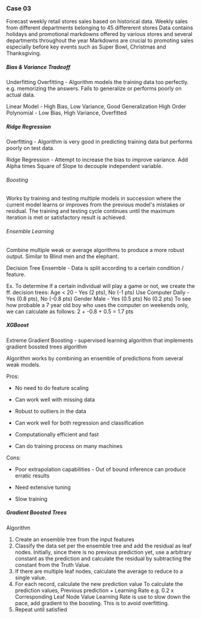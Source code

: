 ### Case 03

Forecast weekly retail stores sales based on historical data.
Weekly sales from different departments belonging to 45 differerent stores
Data contains holidays and promotional markdowns offered by various stores and several departments throughout the year
Markdowns are crucial to promoting sales especially before key events such as Super Bowl, Christmas and Thanksgiving.


##### Bias & Variance Tradeoff

Underfitting
Overfitting - Algorithm models the training data too perfectly. e.g. memorizing the answers. Fails to generalize or performs poorly on actual data.

Linear Model - High Bias, Low Variance, Good Generalization
High Order Polynomial  - Low Bias, High Variance, Overfitted


##### Ridge Regression

Overfitting - Algorithm is very good in predicting training data but performs poorly on test data.

Ridge Regression - Attempt to increase the bias to improve variance. Add Alpha times Square of Slope to decouple independent variable.


###### Boosting

Works by training and testing multiple models in succession where the current model learns or improves from the previous model's mistakes or residual. The training and testing cycle continues until the maximum iteration is met or satisfactory result is achieved.


###### Ensemble Learning

Combine multiple weak or average algorithms to produce a more robust output. Similar to Blind men and the elephant.

Decision Tree Ensemble - Data is split according to a certain condition / feature.

Ex. To determine if a certain individual will play a game or not, we create the ff. decision trees:
Age < 20 - Yes (2 pts), No (-1 pts)
Use Computer Daily - Yes (0.8 pts), No (-0.8 pts)
Gender Male - Yes (0.5 pts) No (0.2 pts)
To see how probable a 7 year old boy who uses the computer on weekends only, we can calculate as follows:
2 + -0.8 + 0.5 = 1.7 pts


##### XGBoost

Extreme Gradient Boosting - supervised learning algorithm that implements gradient bossted trees algorithm

Algorithm works by combining an ensemble of predictions from several weak models.

Pros:

- No need to do feature scaling

- Can work well with missing data

- Robust to outliers in the data

- Can work well for both regression and classification

- Computationally efficient and fast

- Can do training process on many machines

Cons:

- Poor extrapolation capabilities - Out of bound inference can produce erratic results

- Need extensive tuning

- Slow training

##### Gradient Boosted Trees

Algorithm
1. Create an ensemble tree from the input features
2. Classify the data set per the ensemble tree and add the residual as leaf nodes.
   Initially, since there is no previous prediction yet, use a arbitrary constant as the prediction and calculate the residual by subtracting the constant from the Truth Value.
3. If there are multiple leaf nodes, calculate the average to reduce to a single value.
4. For each record, calculate the new prediction value
To calculate the prediction values, Previous prediction + Learning Rate e.g. 0.2 x Corresponding Leaf Node Value
Learning Rate is use to slow down the pace, add gradient to the boosting. This is to avoid overfitting.
5. Repeat until satisfied

